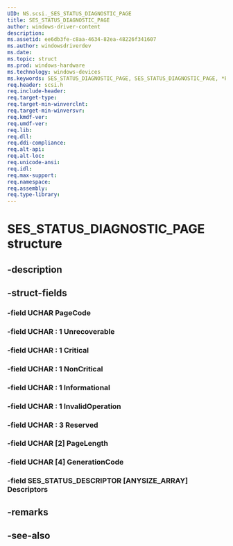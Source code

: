```yaml
---
UID: NS.scsi._SES_STATUS_DIAGNOSTIC_PAGE
title: SES_STATUS_DIAGNOSTIC_PAGE
author: windows-driver-content
description: 
ms.assetid: ee6db3fe-c8aa-4634-82ea-48226f341607
ms.author: windowsdriverdev
ms.date: 
ms.topic: struct
ms.prod: windows-hardware
ms.technology: windows-devices
ms.keywords: SES_STATUS_DIAGNOSTIC_PAGE, SES_STATUS_DIAGNOSTIC_PAGE, *PSES_STATUS_DIAGNOSTIC_PAGE
req.header: scsi.h
req.include-header:
req.target-type:
req.target-min-winverclnt:
req.target-min-winversvr:
req.kmdf-ver:
req.umdf-ver:
req.lib:
req.dll:
req.ddi-compliance:
req.alt-api:
req.alt-loc:
req.unicode-ansi:
req.idl:
req.max-support:
req.namespace:
req.assembly:
req.type-library:
---
```


# SES_STATUS_DIAGNOSTIC_PAGE structure

## -description



## -struct-fields

### -field UCHAR PageCode			
 	
### -field UCHAR  : 1 Unrecoverable			
 	
### -field UCHAR  : 1 Critical			
 	
### -field UCHAR  : 1 NonCritical			
 	
### -field UCHAR  : 1 Informational			
 	
### -field UCHAR  : 1 InvalidOperation			
 	
### -field UCHAR  : 3 Reserved			
 	
### -field UCHAR [2] PageLength			
 	
### -field UCHAR [4] GenerationCode			
 	
### -field SES_STATUS_DESCRIPTOR [ANYSIZE_ARRAY] Descriptors			
 	
## -remarks

## -see-also